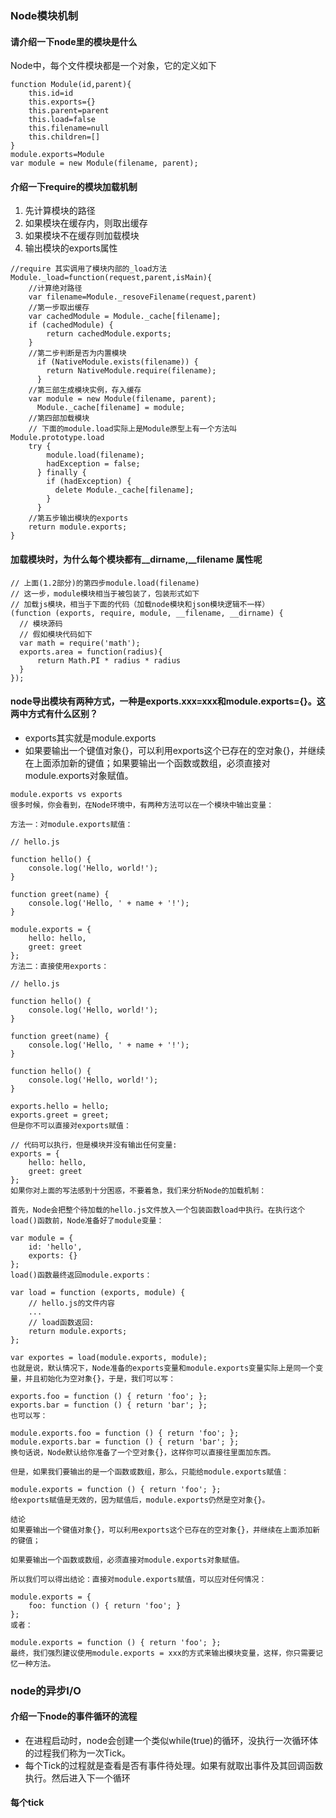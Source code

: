 ### Node模块机制
#### 请介绍一下node里的模块是什么
Node中，每个文件模块都是一个对象，它的定义如下
```
function Module(id,parent){
	this.id=id
	this.exports={}
	this.parent=parent
	this.load=false
	this.filename=null
	this.children=[]
}
module.exports=Module
var module = new Module(filename, parent);
```
#### 介绍一下require的模块加载机制
1. 先计算模块的路径
2. 如果模块在缓存内，则取出缓存
3. 如果模块不在缓存则加载模块
4. 输出模块的exports属性
```
//require 其实调用了模块内部的_load方法
Module._load=function(request,parent,isMain){
	//计算绝对路径
	var filename=Module._resoveFilename(request,parent)
	//第一步取出缓存
	var cachedModule = Module._cache[filename];
	if (cachedModule) {
		return cachedModule.exports;
	}
	//第二步判断是否为内置模块
	  if (NativeModule.exists(filename)) {
	    return NativeModule.require(filename);
	  }
	//第三部生成模块实例，存入缓存
	var module = new Module(filename, parent);
	  Module._cache[filename] = module;
	//第四部加载模块
	// 下面的module.load实际上是Module原型上有一个方法叫Module.prototype.load
	try {
	    module.load(filename);
	    hadException = false;
	  } finally {
	    if (hadException) {
	      delete Module._cache[filename];
	    }
	  }
	//第五步输出模块的exports
	return module.exports;
}
```
#### 加载模块时，为什么每个模块都有__dirname,__filename 属性呢
```
// 上面(1.2部分)的第四步module.load(filename)
// 这一步，module模块相当于被包装了，包装形式如下
// 加载js模块，相当于下面的代码（加载node模块和json模块逻辑不一样）
(function (exports, require, module, __filename, __dirname) {
  // 模块源码
  // 假如模块代码如下
  var math = require('math');
  exports.area = function(radius){
      return Math.PI * radius * radius
  }
});
```
#### node导出模块有两种方式，一种是exports.xxx=xxx和module.exports={}。这两中方式有什么区别？
- exports其实就是module.exports
- 如果要输出一个键值对象{}，可以利用exports这个已存在的空对象{}，并继续在上面添加新的键值；如果要输出一个函数或数组，必须直接对module.exports对象赋值。
```
module.exports vs exports
很多时候，你会看到，在Node环境中，有两种方法可以在一个模块中输出变量：

方法一：对module.exports赋值：

// hello.js

function hello() {
    console.log('Hello, world!');
}

function greet(name) {
    console.log('Hello, ' + name + '!');
}

module.exports = {
    hello: hello,
    greet: greet
};
方法二：直接使用exports：

// hello.js

function hello() {
    console.log('Hello, world!');
}

function greet(name) {
    console.log('Hello, ' + name + '!');
}

function hello() {
    console.log('Hello, world!');
}

exports.hello = hello;
exports.greet = greet;
但是你不可以直接对exports赋值：

// 代码可以执行，但是模块并没有输出任何变量:
exports = {
    hello: hello,
    greet: greet
};
如果你对上面的写法感到十分困惑，不要着急，我们来分析Node的加载机制：

首先，Node会把整个待加载的hello.js文件放入一个包装函数load中执行。在执行这个load()函数前，Node准备好了module变量：

var module = {
    id: 'hello',
    exports: {}
};
load()函数最终返回module.exports：

var load = function (exports, module) {
    // hello.js的文件内容
    ...
    // load函数返回:
    return module.exports;
};

var exportes = load(module.exports, module);
也就是说，默认情况下，Node准备的exports变量和module.exports变量实际上是同一个变量，并且初始化为空对象{}，于是，我们可以写：

exports.foo = function () { return 'foo'; };
exports.bar = function () { return 'bar'; };
也可以写：

module.exports.foo = function () { return 'foo'; };
module.exports.bar = function () { return 'bar'; };
换句话说，Node默认给你准备了一个空对象{}，这样你可以直接往里面加东西。

但是，如果我们要输出的是一个函数或数组，那么，只能给module.exports赋值：

module.exports = function () { return 'foo'; };
给exports赋值是无效的，因为赋值后，module.exports仍然是空对象{}。

结论
如果要输出一个键值对象{}，可以利用exports这个已存在的空对象{}，并继续在上面添加新的键值；

如果要输出一个函数或数组，必须直接对module.exports对象赋值。

所以我们可以得出结论：直接对module.exports赋值，可以应对任何情况：

module.exports = {
    foo: function () { return 'foo'; }
};
或者：

module.exports = function () { return 'foo'; };
最终，我们强烈建议使用module.exports = xxx的方式来输出模块变量，这样，你只需要记忆一种方法。
```

### node的异步I/O
#### 介绍一下node的事件循环的流程
- 在进程启动时，node会创建一个类似while(true)的循环，没执行一次循环体的过程我们称为一次Tick。
- 每个Tick的过程就是查看是否有事件待处理。如果有就取出事件及其回调函数执行。然后进入下一个循环
#### 每个tick
